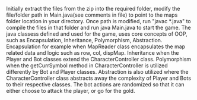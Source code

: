 Initially extract the files from the zip into the required folder, modify the file/folder path in Main.java(see comments in file) to point to the maps folder location in your directory.
Once path is modified, run "javac *.java" to compile the files in that folder and run java Main.java to start the game.
The java classess defined and used for the game, uses core concepts of OOP, such as Encapsulation, Inheritance, Polymorphism, Abstraction. Encapsulation for example when MapReader class encapsulates the map related data and logic such as row, col, dispMap. Inheritance when the Player and Bot classes extend the CharacterController class. Polymorphism when the getCurrSymbol method in CharacterController is utilized differently by Bot and Player classes. Abstraction is also utilized where the CharacterController class abstracts away the complexity of Player and Bots to their respective classes. The bot actions are randomized so that it can either choose to attack the player, or go for the gold.
